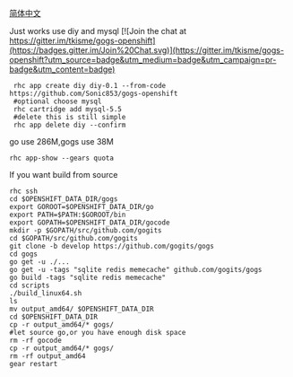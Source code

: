 [简体中文](README_CN.md)

Just works use diy and mysql
[![Join the chat at https://gitter.im/tkisme/gogs-openshift](https://badges.gitter.im/Join%20Chat.svg)](https://gitter.im/tkisme/gogs-openshift?utm_source=badge&utm_medium=badge&utm_campaign=pr-badge&utm_content=badge)
```
 rhc app create diy diy-0.1 --from-code https://github.com/Sonic853/gogs-openshift
 #optional choose mysql
 rhc cartridge add mysql-5.5
 #delete this is still simple
 rhc app delete diy --confirm
```

go use 286M,gogs use 38M
```
rhc app-show --gears quota
```

If you want build from source
```
rhc ssh
cd $OPENSHIFT_DATA_DIR/gogs
export GOROOT=$OPENSHIFT_DATA_DIR/go
export PATH=$PATH:$GOROOT/bin
export GOPATH=$OPENSHIFT_DATA_DIR/gocode
mkdir -p $GOPATH/src/github.com/gogits
cd $GOPATH/src/github.com/gogits
git clone -b develop https://github.com/gogits/gogs
cd gogs
go get -u ./...
go get -u -tags "sqlite redis memecache" github.com/gogits/gogs
go build -tags "sqlite redis memecache"
cd scripts
./build_linux64.sh
ls
mv output_amd64/ $OPENSHIFT_DATA_DIR
cd $OPENSHIFT_DATA_DIR
cp -r output_amd64/* gogs/
#let source go,or you have enough disk space
rm -rf gocode
cp -r output_amd64/* gogs/
rm -rf output_amd64
gear restart
```
